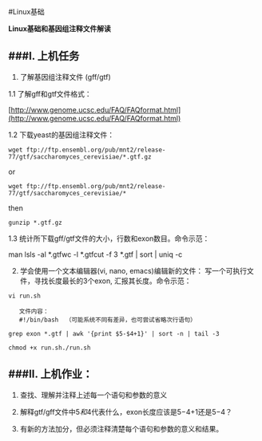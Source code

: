 #Linux基础

**Linux基础和基因组注释文件解读**

###I. 上机任务
---

1. 了解基因组注释文件 (gff/gtf)

1.1 了解gff和gtf文件格式：

[http://www.genome.ucsc.edu/FAQ/FAQformat.html](http://www.genome.ucsc.edu/FAQ/FAQformat.html)

1.2 下载yeast的基因组注释文件：

```wget ftp://ftp.ensembl.org/pub/mnt2/release-77/gtf/saccharomyces_cerevisiae/*.gtf.gz```

or

```wget ftp://ftp.ensembl.org/pub/mnt2/release-77/gtf/saccharomyces_cerevisiae/*```

then

```gunzip *.gtf.gz```


1.3 统计所下载gff/gtf文件的大小，行数和exon数目。命令示范：

man lsls -al *.gtfwc -l *.gtfcut -f 3 *.gtf | sort | uniq -c


2. 学会使用一个文本编辑器(vi, nano, emacs)编辑新的文件： 写一个可执行文件，寻找长度最长的3个exon, 汇报其长度。命令示范：       


```vi run.sh```

       文件内容：
       #!/bin/bash  （可能系统不同有差异，也可尝试省略次行语句）


```grep exon *.gtf | awk '{print $5-$4+1}' | sort -n | tail -3```

```chmod +x run.sh./run.sh```



###II. 上机作业：
---

1. 查找、理解并注释上述每一个语句和参数的意义

2. 解释gtf/gff文件中$5和$4代表什么，exon长度应该是$5-$4+1还是$5-$4？

3. 有新的方法加分，但必须注释清楚每个语句和参数的意义和结果。

